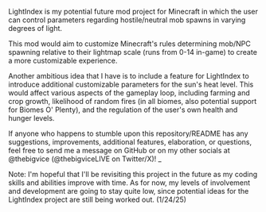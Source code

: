 LightIndex is my potential future mod project for Minecraft in which the user can control parameters regarding hostile/neutral mob spawns in varying degrees of light. 

This mod would aim to customize Minecraft's rules determining mob/NPC spawning relative to their lightmap scale (runs from 0-14 in-game) to create a more customizable experience.

Another ambitious idea that I have is to include a feature for LightIndex to introduce additional customizable parameters for the sun's heat level. This would affect various aspects of the gameplay loop, including farming and crop growth, likelihood of random fires (in all biomes, also potential support for Biomes O' Plenty), and the regulation of the user's own health and hunger levels.

If anyone who happens to stumble upon this repository/README has any suggestions, improvements, additional features, elaboration, or questions, feel free to send me a message on GitHub or on my other socials at @thebigvice (@thebigviceLIVE on Twitter/X)!
_

Note: I'm hopeful that I'll be revisiting this project in the future as my coding skills and abilities improve with time. As for now, my levels of involvement and development are going to stay quite low, since potential ideas for the LightIndex project are still being worked out. (1/24/25)
